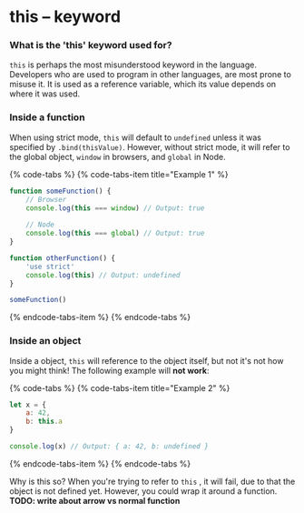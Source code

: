# this – keyword

### What is the 'this' keyword used for?

`this` is perhaps the most misunderstood keyword in the language. Developers who are used to program in other languages, are most prone to misuse it. It is used as a reference variable, which its value depends on where it was used.

### Inside a function

When using strict mode, `this` will default to `undefined` unless it was specified by `.bind(thisValue)`. However, without strict mode, it will refer to the global object, `window` in browsers, and `global` in Node.

{% code-tabs %}
{% code-tabs-item title="Example 1" %}
```javascript
function someFunction() {
    // Browser
    console.log(this === window) // Output: true
    
    // Node
    console.log(this === global) // Output: true
}

function otherFunction() {
    'use strict'
    console.log(this) // Output: undefined
}

someFunction()
```
{% endcode-tabs-item %}
{% endcode-tabs %}

### Inside an object

Inside a object, `this` will reference to the object itself, but not it's not how you might think! The following example will **not work**:

{% code-tabs %}
{% code-tabs-item title="Example 2" %}
```javascript
let x = {
    a: 42,
    b: this.a
}

console.log(x) // Output: { a: 42, b: undefined }
```
{% endcode-tabs-item %}
{% endcode-tabs %}

Why is this so? When you're trying to refer to `this` ,  it will fail, due to that the object is not defined yet. However, you could wrap it around a function. **TODO: write about arrow vs normal function**

